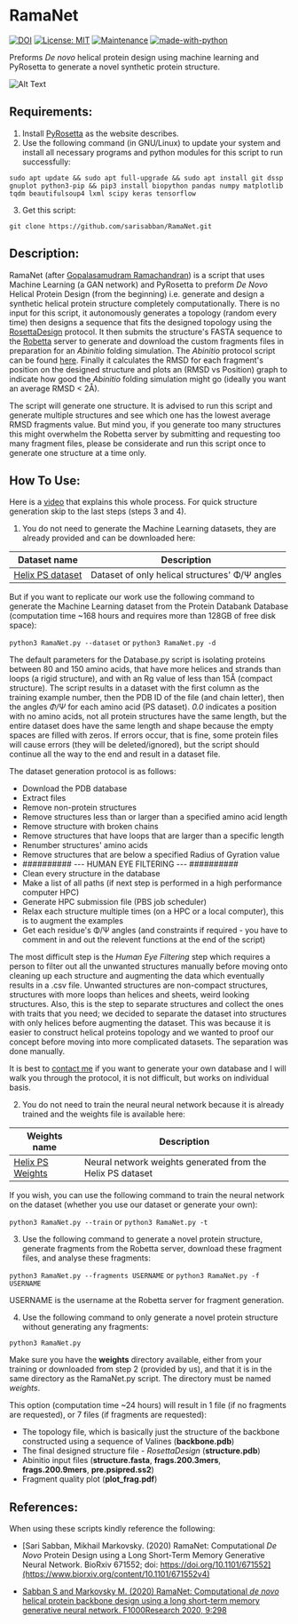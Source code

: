# RamaNet

[![DOI](https://zenodo.org/badge/DOI/10.5281/zenodo.3755343.svg)](https://doi.org/10.5281/zenodo.3755343)
[![License: MIT](https://img.shields.io/badge/License-MIT-yellow.svg)](https://opensource.org/licenses/MIT)
[![Maintenance](https://img.shields.io/badge/Maintained%3F-yes-green.svg)](https://github.com/sarisabban/RamaNet/graphs/commit-activity)
[![made-with-python](https://img.shields.io/badge/Made%20with-Python-1f425f.svg)](https://www.python.org/)


Preforms *De novo* helical protein design using machine learning and PyRosetta to generate a novel synthetic protein structure.

![Alt Text](results.gif)

## Requirements:
1. Install [PyRosetta](http://www.pyrosetta.org) as the website describes.
2. Use the following command (in GNU/Linux) to update your system and install all necessary programs and python modules for this script to run successfully:

`sudo apt update && sudo apt full-upgrade && sudo apt install git dssp gnuplot python3-pip && pip3 install biopython pandas numpy matplotlib tqdm beautifulsoup4 lxml scipy keras tensorflow`

3. Get this script:

`git clone https://github.com/sarisabban/RamaNet.git`

## Description:
RamaNet (after [Gopalasamudram Ramachandran](https://en.wikipedia.org/wiki/G._N._Ramachandran)) is a script that uses Machine Learning (a GAN network) and PyRosetta to preform *De Novo* Helical Protein Design (from the beginning) i.e. generate and design a synthetic helical protein structure completely computationally. There is no input for this script, it autonomously generates a topology (random every time) then designs a sequence that fits the designed topology using the [RosettaDesign](https://github.com/sarisabban/rosettadesign) protocol. It then submits the structure's FASTA sequence to the [Robetta](http://www.robetta.org/) server to generate and download the custom fragments files in preparation for an *Abinitio* folding simulation. The *Abinitio* protocol script can be found [here](https://github.com/sarisabban/RosettaAbinitio). Finally it calculates the RMSD for each fragment's position on the designed structure and plots an (RMSD vs Position) graph to indicate how good the *Abinitio* folding simulation might go (ideally you want an average RMSD < 2Å).

The script will generate one structure. It is advised to run this script and generate multiple structures and see which one has the lowest average RMSD fragments value. But mind you, if you generate too many structures this might overwhelm the Robetta server by submitting and requesting too many fragment files, please be considerate and run this script once to generate one structure at a time only.

## How To Use:
Here is a [video](https://youtu.be/tcHP0IUA7EM) that explains this whole process.
For quick structure generation skip to the last steps (steps 3 and 4).

1. You do not need to generate the Machine Learning datasets, they are already provided and can be downloaded here:

| Dataset name                                                                        | Description                                                                |
|-------------------------------------------------------------------------------------|----------------------------------------------------------------------------|
|[Helix PS dataset](https://doi.org/10.5281/zenodo.4643781)                           | Dataset of only helical structures' Φ/Ψ angles                         |

But if you want to replicate our work use the following command to generate the Machine Learning dataset from the Protein Databank Database (computation time ~168 hours and requires more than 128GB of free disk space):

`python3 RamaNet.py --dataset` or `python3 RamaNet.py -d`

The default parameters for the Database.py script is isolating proteins between 80 and 150 amino acids, that have more helices and strands than loops (a rigid structure), and with an Rg value of less than 15Å (compact structure). The script results in a dataset with the first column as the training example number, then the PDB ID of the file (and chain letter), then the angles *Φ/Ψ* for each amino acid (PS dataset). *0.0* indicates a position with no amino acids, not all protein structures have the same length, but the entire dataset does have the same length and shape because the empty spaces are filled with zeros. If errors occur, that is fine, some protein files will cause errors (they will be deleted/ignored), but the script should continue all the way to the end and result in a dataset file. 

The dataset generation protocol is as follows:
* Download the PDB database
* Extract files
* Remove non-protein structures
* Remove structures less than or larger than a specified amino acid length
* Remove structure with broken chains
* Remove structures that have loops that are larger than a specific length
* Renumber structures' amino acids
* Remove structures that are below a specified Radius of Gyration value
* ########## --- HUMAN EYE FILTERING --- ##########
* Clean every structure in the database
* Make a list of all paths (if next step is performed in a high performance computer HPC)
* Generate HPC submission file (PBS job scheduler)
* Relax each structure multiple times (on a HPC or a local computer), this is to augment the examples
* Get each residue's Φ/Ψ angles (and constraints if required - you have to comment in and out the relevent functions at the end of the script)

The most difficult step is the *Human Eye Filtering* step which requires a person to filter out all the unwanted structures manually before moving onto cleaning up each structure and augmenting the data which eventually results in a .csv file. Unwanted structures are non-compact structures, structures with more loops than helices and sheets, weird looking structures. Also, this is the step to separate structures and collect the ones with traits that you need; we decided to separate the dataset into structures with only helices before augmenting the dataset. This was because it is easier to construct helical proteins topology and we wanted to proof our concept before moving into more complicated datasets. The separation was done manually.

It is best to [contact me](mailto:sari.sabban@gmail.com) if you want to generate your own database and I will walk you through the protocol, it is not difficult, but works on individual basis.

2. You do not need to train the neural neural network because it is already trained and the weights file is available here:

| Weights name                                                                          | Description                                                |
|---------------------------------------------------------------------------------------|------------------------------------------------------------|
|[Helix PS Weights](https://doi.org/10.5281/zenodo.14991019)| Neural network weights generated from the Helix PS dataset |

If you wish, you can use the following command to train the neural network on the dataset (whether you use our dataset or generate your own):

`python3 RamaNet.py --train` or `python3 RamaNet.py -t`

3. Use the following command to generate a novel protein structure, generate fragments from the Robetta server, download these fragment files, and analyse these fragments:

`python3 RamaNet.py --fragments USERNAME` or `python3 RamaNet.py -f USERNAME`

USERNAME is the username at the Robetta server for fragment generation.

4. Use the following command to only generate a novel protein structure without generating any fragments:

`python3 RamaNet.py`

Make sure you have the **weights** directory available, either from your training or downloaded from step 2 (provided by us), and that it is in the same directory as the RamaNet.py script. The directory must be named *weights*.

This option (computation time ~24 hours) will result in 1 file (if no fragments are requested), or 7 files (if fragments are requested):
* The topology file, which is basically just the structure of the backbone constructed using a sequence of Valines (**backbone.pdb**)
* The final designed structure file - *RosettaDesign* (**structure.pdb**)
* Abinitio input files (**structure.fasta**, **frags.200.3mers**, **frags.200.9mers**, **pre.psipred.ss2**)
* Fragment quality plot (**plot_frag.pdf**)

## References:
When using these scripts kindly reference the following:

* [Sari Sabban, Mikhail Markovsky. (2020) RamaNet: Computational *De Novo* Protein Design using a Long Short-Term Memory Generative Neural Network. BioRxiv 671552; doi: https://doi.org/10.1101/671552](https://www.biorxiv.org/content/10.1101/671552v4)

* [Sabban S and Markovsky M. (2020) RamaNet: Computational *de novo* helical protein backbone design using a long short-term memory generative neural network. F1000Research 2020, 9:298](https://f1000research.com/articles/9-298)
